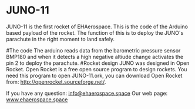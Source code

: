# JUNO-11
JUNO-11 is the first rocket of EHAerospace. This is the code of the Arduino based payload of the rocket. The function of this is to deploy the JUNO´s parachute in the right moment to land safely.

#The code
The arduino reads data from the barometric pressure sensor BMP180 and when it detects a high negative altiude change activates the pin 2
to deploy the parachute.
#Rocket design
JUNO was designed in Open Rocket. Open Rocket is a free open source program to design rockets. You need this program to open JUNO-11.ork, you can download Open Rocket from: http://openrocket.sourceforge.net/.

If you have any question: info@ehaerospace.space
Our web page: www.ehaerospace.space
